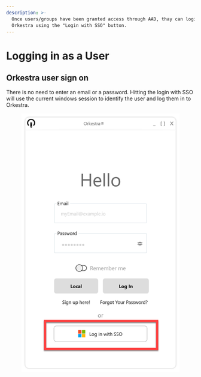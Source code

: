 ```yaml
---
description: >-
  Once users/groups have been granted access through AAD, thay can login to
  Orkestra using the "Login with SSO" button.
---
```


# Logging in as a User

## Orkestra user sign on

There is no need to enter an email or a password. Hitting the login with SSO will use the current windows session to identify the user and log them in to Orkestra.&#x20;

<figure><img src="../../.gitbook/assets/image (18).png" alt=""><figcaption></figcaption></figure>
